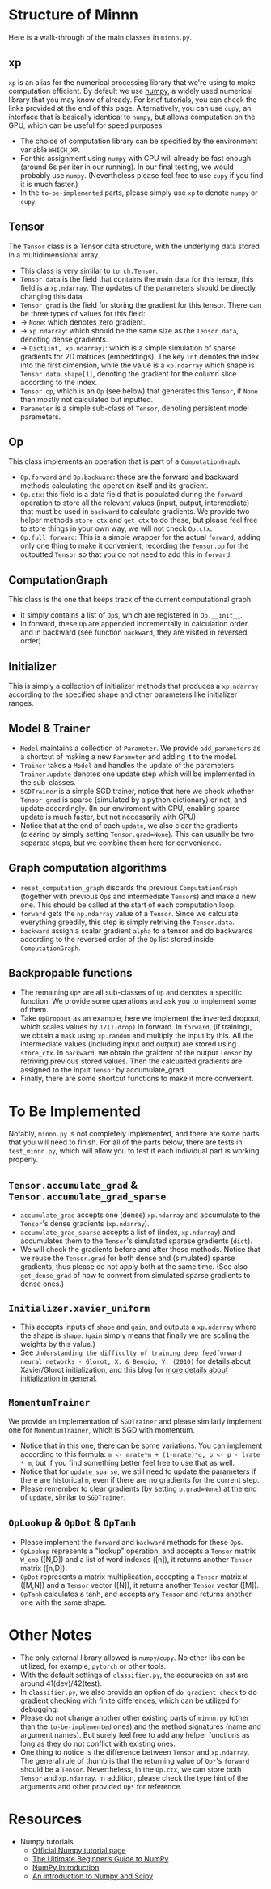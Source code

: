 # Structure of Minnn

Here is a walk-through of the main classes in `minnn.py`.

## xp

`xp` is an alias for the numerical processing library that we're using to make computation efficient. By default we use [numpy](https://numpy.org/), a widely used numerical library that you may know of already. For brief tutorials, you can check the links provided at the end of this page. Alternatively, you can use `cupy`, an interface that is basically identical to `numpy`, but allows computation on the GPU, which can be useful for speed purposes.

- The choice of computation library can be specified by the environment variable `WHICH_XP`.
- For this assignment using `numpy` with CPU will already be fast enough (around 6s per iter in our running). In our final testing, we would probably use `numpy`. (Nevertheless please feel free to use `cupy` if you find it is much faster.)
- In the `to-be-implemented` parts, please simply use `xp` to denote `numpy` or `cupy`.

## Tensor

The `Tensor` class is a Tensor data structure, with the underlying data stored in a multidimensional array.

- This class is very similar to `torch.Tensor`.
- `Tensor.data` is the field that contains the main data for this tensor, this field is a `xp.ndarray`. The updates of the parameters should be directly changing this data.
- `Tensor.grad` is the field for storing the gradient for this tensor. There can be three types of values for this field:
- -> `None`: which denotes zero gradient.
- -> `xp.ndarray`: which should be the same size as the `Tensor.data`, denoting dense gradients.
- -> `Dict[int, xp.ndarray]`: which is a simple simulation of sparse gradients for 2D matrices (embeddings). The key `int` denotes the index into the first dimension, while the value is a `xp.ndarray` which shape is `Tensor.data.shape[1]`, denoting the gradient for the column slice according to the index.
- `Tensor.op`, which is an `Op` (see below) that generates this `Tensor`, if `None` then mostly not calculated but inputted.
- `Parameter` is a simple sub-class of `Tensor`, denoting persistent model parameters.

## Op

This class implements an operation that is part of a `ComputationGraph`.

- `Op.forward` and `Op.backward`: these are the forward and backward methods calculating the operation itself and its gradient.
- `Op.ctx`: this field is a data field that is populated during the `forward` operation to store all the relevant values (input, output, intermediate) that must be used in `backward` to calculate gradients. We provide two helper methods `store_ctx` and `get_ctx` to do these, but please feel free to store things in your own way, we will not check `Op.ctx`.
- `Op.full_forward`: This is a simple wrapper for the actual `forward`, adding only one thing to make it convenient, recording the `Tensor.op` for the outputted `Tensor` so that you do not need to add this in `forward`.

## ComputationGraph

This class is the one that keeps track of the current computational graph.

- It simply contains a list of `Op`s, which are registered in `Op.__init__`.
- In forward, these `Op` are appended incrementally in calculation order, and in backward (see function `backward`, they are visited in reversed order).

## Initializer

This is simply a collection of initializer methods that produces a `xp.ndarray` according to the specified shape and other parameters like initializer ranges.

## Model & Trainer

- `Model` maintains a collection of `Parameter`. We provide `add_parameters` as a shortcut of making a new `Parameter` and adding it to the model.
- `Trainer` takes a `Model` and handles the update of the parameters. `Trainer.update` denotes one update step which will be implemented in the sub-classes.
- `SGDTrainer` is a simple SGD trainer, notice that here we check whether `Tensor.grad` is sparse (simulated by a python dictionary) or not, and update accordingly. (In our enviroment with CPU, enabling sparse update is much faster, but not necessarily with GPU).
- Notice that at the end of each `update`, we also clear the gradients (clearing by simply setting `Tensor.grad=None`). This can usually be two separate steps, but we combine them here for convenience.

## Graph computation algorithms

- `reset_computation_graph` discards the previous `ComputationGraph` (together with previous `Op`s and intermediate `Tensor`s) and make a new one. This should be called at the start of each computation loop.
- `forward` gets the `np.ndarray` value of a `Tensor`. Since we calculate everything greedily, this step is simply retriving the `Tensor.data`.
- `backward` assign a scalar gradient `alpha` to a tensor and do backwards according to the reversed order of the `Op` list stored inside `ComputationGraph`.


## Backpropable functions

- The remaining `Op*` are all sub-classes of `Op` and denotes a specific function. We provide some operations and ask you to implement some of them.
- Take `OpDropout` as an example, here we implement the inverted dropout, which scales values by `1/(1-drop)` in forward. In `forward`, (if training), we obtain a `mask` using `xp.random` and multiply the input by this. All the intermediate values (including input and output) are stored using `store_ctx`. In `backward`, we obtain the graident of the output `Tensor` by retriving previous stored values. Then the calcualted gradients are assigned to the input `Tensor` by accumulate_grad.
- Finally, there are some shortcut functions to make it more convenient.


# To Be Implemented

Notably, `minnn.py` is not completely implemented, and there are some parts that you will need to finish. For all of the parts below, there are tests in `test_minnn.py`, which will allow you to test if each individual part is working properly.

## `Tensor.accumulate_grad` & `Tensor.accumulate_grad_sparse`

- `accumulate_grad` accepts one (dense) `xp.ndarray` and accumulate to the `Tensor`'s dense gradients (`xp.ndarray`).
- `accumulate_grad_sparse` accepts a list of (index, `xp.ndarray`) and accumulates them to the `Tensor`'s simulated sparase gradients (`dict`).
- We will check the gradients before and after these methods. Notice that we reuse the `Tensor.grad` for both dense and (simulated) sparse gradients, thus please do not apply both at the same time. (See also `get_dense_grad` of how to convert from simulated sparse gradients to dense ones.)

## `Initializer.xavier_uniform`

- This accepts inputs of `shape` and `gain`, and outputs a `xp.ndarray` where the shape is `shape`. (`gain` simply means that finally we are scaling the weights by this value.)
- See `Understanding the difficulty of training deep feedforward neural networks - Glorot, X. & Bengio, Y. (2010)` for details about Xavier/Glorot initialization, and this blog for [more details about initialization in general](https://towardsdatascience.com/weight-initialization-in-neural-networks-a-journey-from-the-basics-to-kaiming-954fb9b47c79).

## `MomentumTrainer`

We provide an implementation of `SGDTrainer` and please similarly implement one for `MomentumTrainer`, which is SGD with momentum.

- Notice that in this one, there can be some variations. You can implement according to this formula: `m <- mrate*m + (1-mrate)*g, p <- p - lrate * m`, but if you find something better feel free to use that as well.
- Notice that for `update_sparse`, we still need to update the parameters if there are historical `m`, even if there are no gradients for the current step.
- Please remember to clear gradients (by setting `p.grad=None`) at the end of `update`, similar to `SGDTrainer`.

## `OpLookup` & `OpDot` & `OpTanh`

- Please implement the `forward` and `backward` methods for these `Op`s.
- `OpLookup` represents a "lookup" operation, and accepts a `Tensor` matrix `W_emb` ([N,D]) and a list of word indexes ([n]), it returns another `Tensor` matrix ([n,D]).
- `OpDot` represents a matrix multiplication, accepting a `Tensor` matrix `W` ([M,N]) and a `Tensor` vector ([N]), it returns another `Tensor` vector ([M]).
- `OpTanh` calculates a tanh, and accepts any `Tensor` and returns another one with the same shape.


# Other Notes

- The only external library allowed is `numpy`/`cupy`. No other libs can be utilized, for example, `pytorch` or other tools.
- With the default settings of `classifier.py`, the accuracies on sst are around 41(dev)/42(test).
- In `classifier.py`, we also provide an option of `do_gradient_check` to do gradient checking with finite differences, which can be utilized for debugging.
- Please do not change another other existing parts of `minnn.py` (other than the `to-be-implemented` ones) and the method signatures (name and argument names). But surely feel free to add any helper functions as long as they do not conflict with existing ones.
- One thing to notice is the difference between `Tensor` and `xp.ndarray`. The general rule of thumb is that the returning value of `Op*`'s `forward` should be a `Tensor`. Nevertheless, in the `Op.ctx`, we can store both `Tensor` and `xp.ndarray`. In addition, please check the type hint of the arguments and other provided `Op*` for reference.

# Resources
- Numpy tutorials
  * [Official Numpy tutorial page](https://numpy.org/learn/)
  * [The Ultimate Beginner’s Guide to NumPy](https://towardsdatascience.com/the-ultimate-beginners-guide-to-numpy-f5a2f99aef54)
  * [NumPy Introduction](https://www.w3schools.com/python/numpy_intro.asp)
  * [An introduction to Numpy and Scipy](https://sites.engineering.ucsb.edu/~shell/che210d/numpy.pdf)
